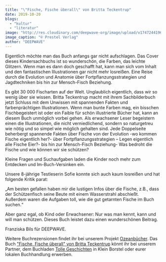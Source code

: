 ```yaml
---
title: "\"Fische, Fische überall\" von Britta Teckentrup"
date: 2019-10-20
blogs: 
  - "kultur"
  - "literatur"
image: "http://res.cloudinary.com/deepwave-org/image/upload/v1747244196/deepwave.org/Fische_Fische_%C3%BCberall_Britta_Teckentrup_Empfehlung-1.jpg"
image_caption: "© Prestel Verlag"
author: "DEEPWAVE"
---
```


Eigentlich möchte man das Buch anfangs gar nicht aufschlagen. Das Cover dieses Kindersachbuchs ist so wunderschön, die Farben, das leichte Glitzern. Wenn man es dann doch geschafft hat, kann man sich vom Inhalt und den fantastischen Illustrationen gar nicht mehr losreißen. Eine Reise durch die Evolution und Anatomie über Fortpflanzungsstrategien und Jagdtechniken bis hin zur Mensch-Fisch Beziehung.

Es gibt 30 000 Fischarten auf der Welt. Unglaublich eigentlich, dass wir so wenig über sie wissen. Britta Teckentrup macht mit ihrem Sachbilderbuch jetzt Schluss mit dem Unwissen mit spannenden Fakten und farbenprächtigen Illustrationen. Wenn man bunte Farben mag, ein bisschen Fischbegeistert ist oder ein Faible für schön illustrierte Bücher hat, kann an diesem Buch unmöglich vorbei gehen. Als erwachsener Leser begeistern einen die Illustrationen, die nicht verniedlichend, sondern so naturgetreu wie nötig und so simpel wie möglich gehalten sind. Jede Doppelseite beherbergt spannende Fakten über Fische von der Evolution -wo kommen Fische eigentlich her?- über Fortpflanzungsstrategien – Legen eigentlich alle Fische Eier?- bis hin zur Mensch-Fisch Beziehung- Was bedroht die Fische und wie können wir sie schützen?

Kleine Fragen und Suchaufgaben laden die Kinder noch mehr zum Entdecken und Im-Buch-Versinken ein.

Unsere 8-jährige Testleserin Sofie konnte sich auch kaum losreißen und hat folgende Kritik parat:

„Am besten gefallen haben mir die lustigen Infos über die Fische, z.B., dass der Schützenfisch seine Beute mit einem Wasserstrahl abschießt. Außerdem waren die Aufgaben toll, wie die gut getarnten Fische im Buch suchen.“

Aber ganz egal, ob Kind oder Erwachsener: Nur was man kennt, kann und will man schützen. Dieses Buch leistet dazu einen wunderschönen Beitrag.

Franziska Bils für DEEPWAVE.

Weitere Buchrezensionen findet ihr bei unserem Projekt [Ozeanbücher](http://www.deepwave.org/ozeanbuecher/). Das Buch ["Fische, Fische überall" von Britta Teckentrup](https://www.buecherinkleinborstel.de/shop/search?titel=fische%20fische%20%C3%BCberall) könnt ihr bei unserem Partner, dem Buchladen [Tolle Geschichten](https://www.buecherinkleinborstel.de/) in Klein Borstel oder eurer lokalen Buchhandlung erwerben.
